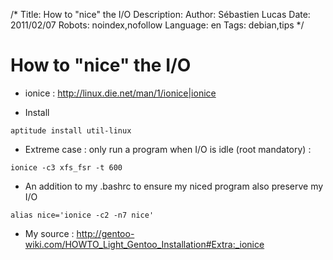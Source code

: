 /*
Title: How to "nice" the I/O
Description: 
Author: Sébastien Lucas
Date: 2011/02/07
Robots: noindex,nofollow
Language: en
Tags: debian,tips
*/
# How to "nice" the I/O

*	ionice  : http://linux.die.net/man/1/ionice|ionice

*	Install
```
aptitude install util-linux
```

*	Extreme case : only run a program when I/O is idle (root mandatory) :
```
ionice -c3 xfs_fsr -t 600
```

*	An addition to my .bashrc to ensure my niced program also preserve my I/O
```
alias nice='ionice -c2 -n7 nice'
```

*	My source : http://gentoo-wiki.com/HOWTO_Light_Gentoo_Installation#Extra:_ionice





